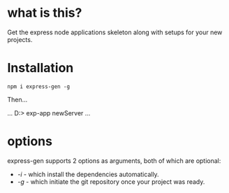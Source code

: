 # what is this?

Get the express node applications skeleton along with setups for your new projects.

# Installation

`npm i express-gen -g`

Then...

...
D:\> exp-app newServer
...

# options

express-gen supports 2 options as arguments, both of which are optional:

* *-i* - which install the dependencies automatically.
* *-g* - which initiate the git repository once your project was ready.



